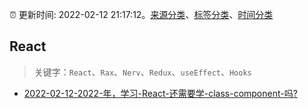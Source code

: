 :alarm_clock: 更新时间: 2022-02-12 21:17:12。[来源分类](../README.md)、[标签分类](../TAGS.md)、[时间分类](../TIMELINE.md)

## React


> 关键字：`React`、`Rax`、`Nerv`、`Redux`、`useEffect`、`Hooks`



- [2022-02-12-2022-年，学习-React-还需要学-class-component-吗?](https://www.v2ex.com/t/833490) 